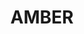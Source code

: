---
lastmod: '2025-04-06T06:05:21+00:00'
latitude: -17.72028371
layout: suburb
longitude: 144.2385409
postcode: '4871'
state: QLD
title: AMBER
url: /qld/amber/
---